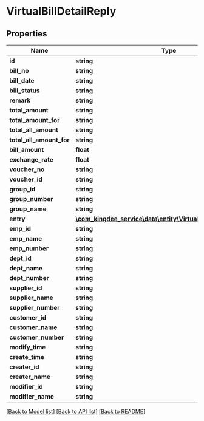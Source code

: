 # VirtualBillDetailReply

## Properties
Name | Type | Description | Notes
------------ | ------------- | ------------- | -------------
**id** | **string** |  | [optional] 
**bill_no** | **string** |  | [optional] 
**bill_date** | **string** |  | [optional] 
**bill_status** | **string** |  | [optional] 
**remark** | **string** |  | [optional] 
**total_amount** | **string** |  | [optional] 
**total_amount_for** | **string** |  | [optional] 
**total_all_amount** | **string** |  | [optional] 
**total_all_amount_for** | **string** |  | [optional] 
**bill_amount** | **float** |  | [optional] 
**exchange_rate** | **float** |  | [optional] 
**voucher_no** | **string** |  | [optional] 
**voucher_id** | **string** |  | [optional] 
**group_id** | **string** |  | [optional] 
**group_number** | **string** |  | [optional] 
**group_name** | **string** |  | [optional] 
**entry** | [**\com_kingdee_service\data\entity\VirtualBillDetailReplyEntry[]**](VirtualBillDetailReplyEntry.md) |  | [optional] 
**emp_id** | **string** |  | [optional] 
**emp_name** | **string** |  | [optional] 
**emp_number** | **string** |  | [optional] 
**dept_id** | **string** |  | [optional] 
**dept_name** | **string** |  | [optional] 
**dept_number** | **string** |  | [optional] 
**supplier_id** | **string** |  | [optional] 
**supplier_name** | **string** |  | [optional] 
**supplier_number** | **string** |  | [optional] 
**customer_id** | **string** |  | [optional] 
**customer_name** | **string** |  | [optional] 
**customer_number** | **string** |  | [optional] 
**modify_time** | **string** |  | [optional] 
**create_time** | **string** |  | [optional] 
**creater_id** | **string** |  | [optional] 
**creater_name** | **string** |  | [optional] 
**modifier_id** | **string** |  | [optional] 
**modifier_name** | **string** |  | [optional] 

[[Back to Model list]](../README.md#documentation-for-models) [[Back to API list]](../README.md#documentation-for-api-endpoints) [[Back to README]](../README.md)


